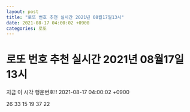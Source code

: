 ```yaml
---
layout: post
title: "로또 번호 추천 실시간 2021년 08월17일13시"
date: 2021-08-17 04:00:02 +0900
categories: 로또
---
```


# 로또 번호 추천 실시간 2021년 08월17일13시

지금 이 시각 행운번호!! 2021-08-17 04:00:02 +0900

 26  33  15  19  37  22 

